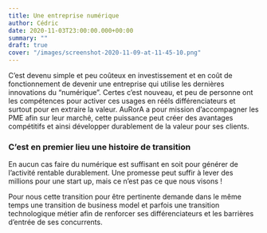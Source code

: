 ```yaml
---
title: Une entreprise numérique
author: Cédric
date: 2020-11-03T23:00:00.000+00:00
summary: ""
draft: true
cover: "/images/screenshot-2020-11-09-at-11-45-10.png"
---
```


C’est devenu simple et peu coûteux en investissement et en coût de fonctionnement de devenir une entreprise qui utilise les dernières innovations du “numérique”. Certes c’est nouveau, et peu de personne ont les compétences pour activer ces usages en rééls différenciateurs et surtout pour en extraire la valeur. AuRorA a pour mission d’accompagner les PME afin sur leur marché, cette puissance peut créer des avantages compétitifs et ainsi développer durablement de la valeur pour ses clients.

<!-- ![Transition Numérique, économique et technologique.](/images/screenshot-2020-11-09-at-11-45-10.png "Transitions") -->

### C’est en premier lieu une histoire de transition

En aucun cas faire du numérique est suffisant en soit pour générer de l’activité rentable durablement. Une promesse peut suffir à lever des millions pour une start up, mais ce n’est pas ce que nous visons !

Pour nous cette transition pour être pertinente demande dans le même temps une transition de business model et parfois une transition technologique métier afin de renforcer ses différenciateurs et les barrières d’entrée de ses concurrents.
